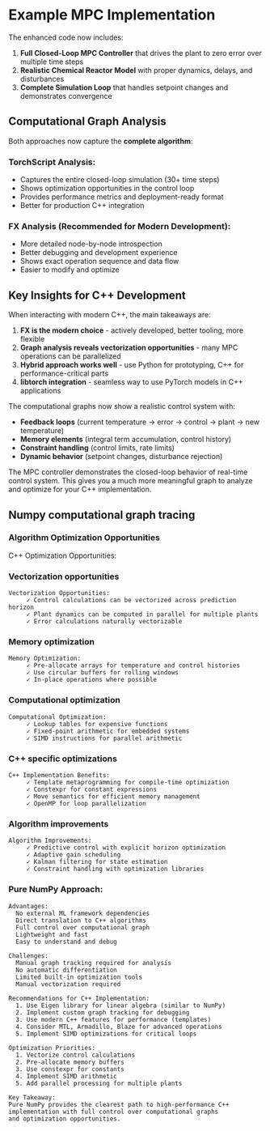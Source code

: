 # **Example MPC Implementation**

The enhanced code now includes:

1. **Full Closed-Loop MPC Controller** that drives the plant to zero error over multiple time steps
2. **Realistic Chemical Reactor Model** with proper dynamics, delays, and disturbances
3. **Complete Simulation Loop** that handles setpoint changes and demonstrates convergence

## **Computational Graph Analysis**

Both approaches now capture the **complete algorithm**:

### **TorchScript Analysis:**
- Captures the entire closed-loop simulation (30+ time steps)
- Shows optimization opportunities in the control loop
- Provides performance metrics and deployment-ready format
- Better for production C++ integration

### **FX Analysis (Recommended for Modern Development):**
- More detailed node-by-node introspection
- Better debugging and development experience
- Shows exact operation sequence and data flow
- Easier to modify and optimize

## **Key Insights for C++ Development**

When interacting with modern C++, the main takeaways are:

1. **FX is the modern choice** - actively developed, better tooling, more flexible
2. **Graph analysis reveals vectorization opportunities** - many MPC operations can be parallelized
3. **Hybrid approach works well** - use Python for prototyping, C++ for performance-critical parts
4. **libtorch integration** - seamless way to use PyTorch models in C++ applications

The computational graphs now show a realistic control system with:
- **Feedback loops** (current temperature → error → control → plant → new temperature)
- **Memory elements** (integral term accumulation, control history)
- **Constraint handling** (control limits, rate limits)
- **Dynamic behavior** (setpoint changes, disturbance rejection)

The MPC controller demonstrates the closed-loop behavior of real-time control system.
This gives you a much more meaningful graph to analyze and optimize for your C++ implementation. 

## **Numpy computational graph tracing**

### Algorithm Optimization Opportunities

C++ Optimization Opportunities:
        
### Vectorization opportunities
    Vectorization Opportunities:
         ✓ Control calculations can be vectorized across prediction horizon
         ✓ Plant dynamics can be computed in parallel for multiple plants
         ✓ Error calculations naturally vectorizable
        
### Memory optimization
    Memory Optimization:
         ✓ Pre-allocate arrays for temperature and control histories
         ✓ Use circular buffers for rolling windows
         ✓ In-place operations where possible
        
### Computational optimization
    Computational Optimization:
         ✓ Lookup tables for expensive functions
         ✓ Fixed-point arithmetic for embedded systems
         ✓ SIMD instructions for parallel arithmetic
        
### C++ specific optimizations
    C++ Implementation Benefits:
         ✓ Template metaprogramming for compile-time optimization
         ✓ Constexpr for constant expressions
         ✓ Move semantics for efficient memory management
         ✓ OpenMP for loop parallelization
        
### Algorithm improvements
    Algorithm Improvements:
         ✓ Predictive control with explicit horizon optimization
         ✓ Adaptive gain scheduling
         ✓ Kalman filtering for state estimation
         ✓ Constraint handling with optimization libraries
        
    
### Pure NumPy Approach:
    Advantages:
      No external ML framework dependencies
      Direct translation to C++ algorithms
      Full control over computational graph
      Lightweight and fast
      Easy to understand and debug
    
    Challenges:
      Manual graph tracking required for analysis
      No automatic differentiation
      Limited built-in optimization tools
      Manual vectorization required
    
    Recommendations for C++ Implementation:
      1. Use Eigen library for linear algebra (similar to NumPy)
      2. Implement custom graph tracking for debugging
      3. Use modern C++ features for performance (templates)
      4. Consider MTL, Armadillo, Blaze for advanced operations
      5. Implement SIMD optimizations for critical loops
    
    Optimization Priorities:
      1. Vectorize control calculations
      2. Pre-allocate memory buffers
      3. Use constexpr for constants
      4. Implement SIMD arithmetic
      5. Add parallel processing for multiple plants
    
    Key Takeaway:
    Pure NumPy provides the clearest path to high-performance C++
    implementation with full control over computational graphs
    and optimization opportunities.